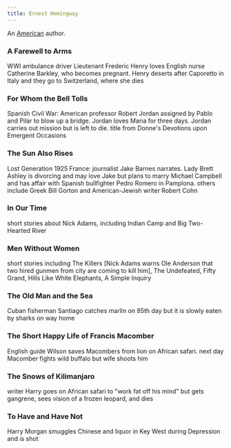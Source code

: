 ```yaml
---
title: Ernest Hemingway
---
```


An [American](../index.html) author.

### A Farewell to Arms

WWI ambulance driver Lieutenant Frederic Henry loves English nurse Catherine Barkley, who becomes pregnant. Henry deserts after Caporetto in Italy and they go to Switzerland, where she dies

### For Whom the Bell Tolls

Spanish Civil War: American professor Robert Jordan assigned by Pablo and Pilar to blow up a bridge. Jordan loves Maria for three days. Jordan carries out mission but is left to die. title from Donne's Devotions upon Emergent Occasions

### The Sun Also Rises

Lost Generation 1925 France: journalist Jake Barnes narrates. Lady Brett Ashley is divorcing and may love Jake but plans to marry Michael Campbell and has affair with Spanish bullfighter Pedro Romero in Pamplona. others include Greek Bill Gorton and American-Jewish writer Robert Cohn

### In Our Time

short stories about Nick Adams, including Indian Camp and Big Two-Hearted River

### Men Without Women

short stories including The Killers [Nick Adams warns Ole Anderson that two hired gunmen from city are coming to kill him], The Undefeated, Fifty Grand, Hills Like White Elephants, A Simple Inquiry

### The Old Man and the Sea

Cuban fisherman Santiago catches marlin on 85th day but it is slowly eaten by sharks on way home

### The Short Happy Life of Francis Macomber

English guide Wilson saves Macombers from lion on African safari. next day Macomber fights wild buffalo but wife shoots him

### The Snows of Kilimanjaro

writer Harry goes on African safari to "work fat off his mind" but gets gangrene, sees vision of a frozen leopard, and dies

### To Have and Have Not

Harry Morgan smuggles Chinese and liquor in Key West during Depression and is shot
